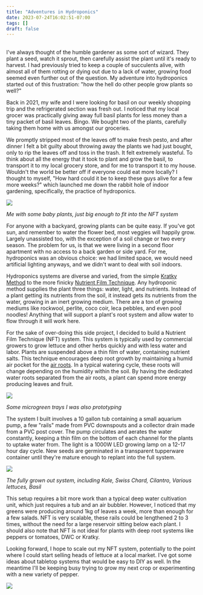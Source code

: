 ```yaml
---
title: "Adventures in Hydroponics"
date: 2023-07-24T16:02:51-07:00
tags: []
draft: false
---
```

<br>
I've always thought of the humble gardener as some sort of wizard. They plant a seed, watch it sprout, then carefully assist the plant until it's ready to harvest. I had previously tried to keep a couple of succulents alive, with almost all of them rotting or dying out due to a lack of water, growing food seemed even further out of the question. My adventure into hydroponics started out of this frustration: "how the hell do other people grow plants so well?"


Back in 2021, my wife and I were looking for basil on our weekly shopping trip and the refrigerated section was fresh out. I noticed that my local grocer was practically giving away full basil plants for less money than a tiny packet of basil leaves. Bingo. We bought two of the plants, carefully taking them home with us amongst our groceries.


We promptly stripped most of the leaves off to make fresh pesto, and after dinner I felt a bit guilty about throwing away the plants we had just bought, only to rip the leaves off and toss in the trash. It felt extremely wasteful. To think about all the energy that it took to plant and grow the basil, to transport it to my local grocery store, and for me to transport it to my house. Wouldn't the world be better off if everyone could eat more locally? I thought to myself, "How hard could it be to keep these guys alive for a few more weeks?" which launched me down the rabbit hole of indoor gardening, specifically, the practice of hydroponics.


<img src=/images/hydroponics/me1.avif class="center">


_Me with some baby plants, just big enough to fit into the NFT system_




For anyone with a backyard, growing plants can be quite easy. If you've got sun, and remember to water the flower bed, most veggies will happily grow. Largely unassisted too, with the exception of a soil change or two every season. The problem for us, is that we were living in a second floor apartment with no access to a back garden or side yard. For me, hydroponics was an obvious choice: we had limited space, we would need artificial lighting anyways, and we didn't want to deal with soil indoors.


Hydroponics systems are diverse and varied, from the simple [Kratky Method](https://en.wikipedia.org/wiki/Kratky_method) to the more finicky [Nutrient Film Technique](https://en.wikipedia.org/wiki/Nutrient_film_technique). Any hydroponic method supplies the plant three things: water, light, and nutrients. Instead of a plant getting its nutrients from the soil, it instead gets its nutrients from the water, growing in an inert growing medium. There are a ton of growing mediums like rockwool, perlite, coco coir, leca pebbles, and even pool noodles! Anything that will support a plant's root system and allow water to flow through it will work here.


For the sake of over-doing this side project, I decided to build a Nutrient Film Technique (NFT) system. This system is typically used by commercial growers to grow lettuce and other herbs quickly and with less water and labor. Plants are suspended above a thin film of water, containing nutrient salts. This technique encourages deep root growth by maintaining a humid air pocket for the [air roots](https://en.wikipedia.org/wiki/Aerial_root). In a typical watering cycle, these roots will change depending on the humidity within the soil. By having the dedicated water roots separated from the air roots, a plant can spend more energy producing leaves and fruit.


<img src=/images/hydroponics/micro_greens.avif class="center"/>


_Some microgreen trays I was also prototyping_


The system I built involves a 10 gallon tub containing a small aquarium pump, a few "rails" made from PVC downspouts and a collector drain made from a PVC post cover. The pump circulates and aerates the water constantly, keeping a thin film on the bottom of each channel for the plants to uptake water from. The light is a 1000W LED growing lamp on a 12-17 hour day cycle. New seeds are germinated in a transparent tupperware container until they're mature enough to replant into the full system.


<img src=/images/hydroponics/first_setup.avif class="center"/>


_The fully grown out system, including Kale, Swiss Chard, Cilantro, Various lettuces, Basil_


This setup requires a bit more work than a typical deep water cultivation unit, which just requires a tub and an air bubbler. However, I noticed that my greens were producing around 1kg of leaves a week, more than enough for a few salads. NFT is very scalable, these rails could be lengthened 2 to 3 times, without the need for a large reservoir sitting below each plant. I should also note that NFT is not ideal for plants with deep root systems like peppers or tomatoes, DWC or Kratky.


Looking forward, I hope to scale out my NFT system, potentially to the point where I could start selling heads of lettuce at a local market. I've got some ideas about tabletop systems that would be easy to DIY as well. In the meantime I'll be keeping busy trying to grow my next crop or experimenting with a new variety of pepper.


<img src=/images/hydroponics/me2.avif class="center"/>
